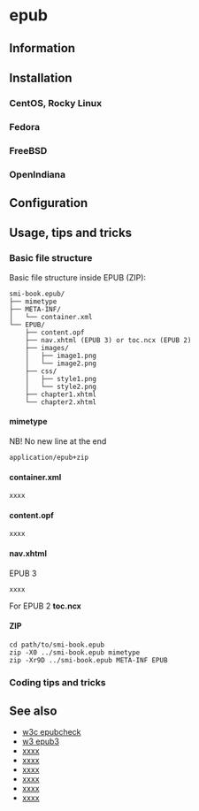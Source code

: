 # epub

## Information

## Installation

### CentOS, Rocky Linux

### Fedora

### FreeBSD

### OpenIndiana

## Configuration

## Usage, tips and tricks

### Basic file structure

Basic file structure inside EPUB (ZIP):

```
smi-book.epub/
├── mimetype
├── META-INF/
│   └── container.xml
└── EPUB/
    ├── content.opf
    ├── nav.xhtml (EPUB 3) or toc.ncx (EPUB 2)
    ├── images/
    │   ├── image1.png
    │   └── image2.png
    ├── css/
    │   ├── style1.png
    │   └── style2.png
    ├── chapter1.xhtml
    └── chapter2.xhtml
```

#### mimetype

NB! No new line at the end

```
application/epub+zip
```

#### container.xml

```
xxxx
```

#### content.opf

```
xxxx
```

#### nav.xhtml

EPUB 3

```
xxxx
```

For EPUB 2 **toc.ncx**

#### ZIP

```
cd path/to/smi-book.epub
zip -X0 ../smi-book.epub mimetype
zip -Xr9D ../smi-book.epub META-INF EPUB
```

### Coding tips and tricks

## See also

* [w3c epubcheck](https://github.com/w3c/epubcheck)
* [w3 epub3](https://www.w3.org/publishing/epub3/)
* [xxxx](https://xxxxxx)
* [xxxx](https://xxxxxx)
* [xxxx](https://xxxxxx)
* [xxxx](https://xxxxxx)
* [xxxx](https://xxxxxx)
* [xxxx](https://xxxxxx)

